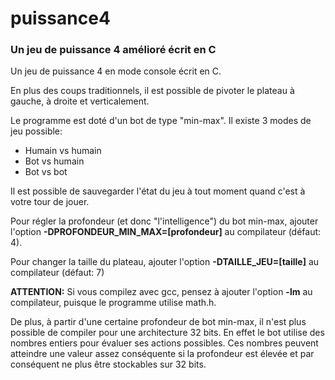 # puissance4
### Un jeu de puissance 4 amélioré écrit en C

Un jeu de puissance 4 en mode console écrit en C.

En plus des coups traditionnels, il est possible de pivoter le plateau à gauche, à droite et verticalement.

Le programme est doté d'un bot de type "min-max". Il existe 3 modes de jeu possible:
* Humain vs humain
* Bot vs humain
* Bot vs bot

Il est possible de sauvegarder l'état du jeu à tout moment quand c'est à votre tour de jouer.

Pour régler la profondeur (et donc "l'intelligence") du bot min-max, ajouter l'option **-DPROFONDEUR_MIN_MAX=[profondeur]** au compilateur (défaut: 4).

Pour changer la taille du plateau, ajouter l'option **-DTAILLE_JEU=[taille]** au compilateur (défaut: 7)

**ATTENTION:** Si vous compilez avec gcc, pensez à ajouter l'option **-lm** au compilateur, puisque le programme utilise math.h.

De plus, à partir d'une certaine profondeur de bot min-max, il n'est plus possible de compiler pour une architecture 32 bits. En effet le bot utilise des nombres entiers pour évaluer ses actions possibles. Ces nombres peuvent atteindre une valeur assez conséquente si la profondeur est élevée et par conséquent ne plus être stockables sur 32 bits.
